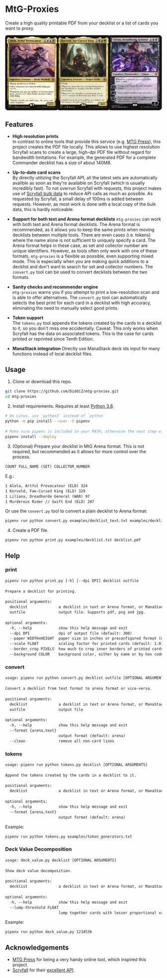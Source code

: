 # MtG-Proxies

Create a high quality printable PDF from your decklist or a list of cards you want to proxy.

![alt text](examples/decklist.png)

## Features

- **High resolution prints**  
  In contrast to online tools that provide this service (e.g. [MTG Press](http://www.mtgpress.net/)), this project creates the PDF file locally.
  This allows to use highest resolution Scryfall scans to create a large, high-dpi PDF file without regard for bandwidth limitations. For example, the generated PDF for a complete Commander decklist has a size of about 140MB.

- **Up-to-date card scans**  
  By directly utilizing the Scryfall API, all the latest sets are automatically availble as soon as they're available on Scryfall (which is usually incredibly fast). To not overrun Scryfall with requests, this project makes use of [Scryfall bulk data](https://scryfall.com/docs/api/bulk-data) to reduce API calls as much as possible. As requested by Scryfall, a small delay of 100ms is added between requests. However, as most work is done with a local copy of the bulk data, this is hardly noticeable.

- **Support for both text and Arena format decklists**
  `mtg-proxies` can work with both text and Arena format decklists.
  The Arena format is recommended, as it allows you to keep the same prints when moving decklists between multiple tools.
  There are even cases (i.e. tokens) where the name alone is not sufficient to uniquely specify a card.
  The Arena format helps in these case, as set and collector number are unique identifiers.
  However, as tools often only work with one of these formats, `mtg-proxies` is a flexible as possible, even supporting mixed mode.
  This is especially when you are making quick additions to a decklist and don't want to search for set and collector numbers.
  The `convert.py` tool can be used to convert decklists between the two formats.

- **Sanity checks and recommender engine**  
  `mtg-proxies` warns you if you attempt to print a low-resolution scan and is able to offer alternatives.
  The `convert.py` tool can automatically selects the best print for each card in a decklist with high accuracy, eliminating the need to manually select good prints.

- **Token support**  
  The `tokens.py` tool appends the tokens created by the cards in a decklist to it, so you don't miss one accidentally. Caveat: This only works when Scryfall has the data on associated tokens. This is the case for cards printed or reprinted since Tenth Edition.

- **ManaStack integration**
  Directly use ManaStack deck ids input for many functions instead of local decklist files.

## Usage

1. Clone or download this repo.

```bash
git clone https://github.com/DiddiZ/mtg-proxies.git
cd mtg-proxies
```

2. Install requirements. Requires at least [Python 3.8](https://www.python.org/downloads/).

```bash
# On Linux, use `python3` instead of `python`
python -m pip install --user -U pipenv

# Make sure pipenv is included in your PATH, otherwise the next step will fail
pipenv install --deploy
```

3. (Optional) Prepare your decklist in MtG Arena format.
   This is not required, but recommended as it allows for more control over the process.

```txt
COUNT FULL_NAME (SET) COLLECTOR_NUMBER
```

E.g.:

```txt
1 Alela, Artful Provocateur (ELD) 324
1 Korvold, Fae-Cursed King (ELD) 329
1 Liliana, Dreadhorde General (WAR) 97
1 Murderous Rider // Swift End (ELD) 287
```

Or use the `convert.py` tool to convert a plain decklist to Arena format:

```bash
pipenv run python convert.py examples/decklist_text.txt examples/decklist.txt
```

4. Create a PDF file.

```bash
pipenv run python print.py examples/decklist.txt decklist.pdf
```

## Help

### print

```txt
pipenv run python print.py [-h] [--dpi DPI] decklist outfile

Prepare a decklist for printing.

positional arguments:
  decklist              a decklist in text or Arena format, or ManaStack id
  outfile               output file. Supports pdf, png and jpg.

optional arguments:
  -h, --help            show this help message and exit
  --dpi DPI             dpi of output file (default: 300)
  --paper WIDTHxHEIGHT  paper size in inches or preconfigured format (default: a4)
  --scale FLOAT         scaling factor for printed cards (default: 1.0)
  --border_crop PIXELS  how much to crop inner borders of printed cards (default: 14)
  --background COLOR    background color, either by name or by hex code (e.g. black or "#ff0000", default: None)
```

### convert

```txt
usage: pipenv run python convert.py decklist outfile [OPTIONAL ARGUMENTS]

Convert a decklist from text format to arena format or vice-versa.

positional arguments:
  decklist              a decklist in text or Arena format, or ManaStack id
  outfile               output file

optional arguments:
  -h, --help            show this help message and exit
  --format {arena,text}
                        output format (default: arena)
  --clean               remove all non-card lines
```

### tokens

```txt
usage: pipenv run python tokens.py decklist [OPTIONAL ARGUMENTS]

Append the tokens created by the cards in a decklist to it.

positional arguments:
  decklist              a decklist in text or Arena format, or ManaStack id

optional arguments:
  -h, --help            show this help message and exit
  --format {arena,text}
                        output format (default: arena)
```

Example:

```bash
pipenv run python tokens.py examples/token_generators.txt
```

### Deck Value Decomposition

```txt
usage: deck_value.py decklist [OPTIONAL ARGUMENTS]

Show deck value decomposition.

positional arguments:
  decklist              a decklist in text or Arena format, or ManaStack id

optional arguments:
  -h, --help            show this help message and exit
  --lump-threshold FLOAT
                        lump together cards with lesser proportional value
```

Example:

```bash
pipenv run python deck_value.py 1234536
```

## Acknowledgements

- [MTG Press](http://www.mtgpress.net/) for being a very handy online tool, which inspired this project.
- [Scryfall](https://scryfall.com/) for their [excellent API](https://scryfall.com/docs/api).
